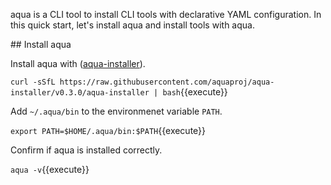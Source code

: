 aqua is a CLI tool to install CLI tools with declarative YAML configuration.
In this quick start, let's install aqua and install tools with aqua.

## Install aqua

Install aqua with ([aqua-installer](https://github.com/aquaproj/aqua-installer)).

`curl -sSfL https://raw.githubusercontent.com/aquaproj/aqua-installer/v0.3.0/aqua-installer | bash`{{execute}}

Add `~/.aqua/bin` to the environmenet variable `PATH`.

`export PATH=$HOME/.aqua/bin:$PATH`{{execute}}

Confirm if aqua is installed correctly.

`aqua -v`{{execute}}
